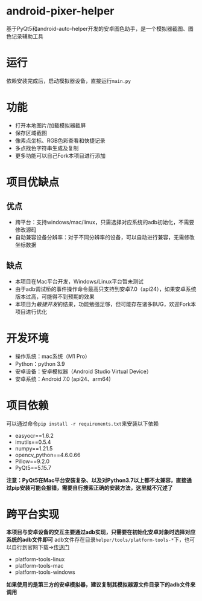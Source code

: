 # android-pixer-helper
基于PyQt5和android-auto-helper开发的安卓图色助手，是一个模拟器截图、图色记录辅助工具
# 运行
依赖安装完成后，启动模拟器设备，直接运行`main.py`
# 功能
- 打开本地图片/加载模拟器截屏
- 保存区域截图
- 像素点坐标、RGB色彩查看和快捷记录
- 多点找色字符串生成及复制
- 更多功能可以自己Fork本项目进行添加
# 项目优缺点
## 优点
- 跨平台：支持windows/mac/linux，只需选择对应系统的adb初始化，不需要修改源码
- 自动兼容设备分辨率：对于不同分辨率的设备，可以自动进行兼容，无需修改坐标数据
## 缺点
- 本项目在Mac平台开发，Windows/Linux平台暂未测试
- 由于adb调试桥的事件操作命令最高只支持到安卓7.0（api24），如果安卓系统版本过高，可能得不到预期的效果
- 本项目为*敏捷开发*的结果，功能勉强足够，但可能存在诸多BUG，欢迎Fork本项目进行优化
# 开发环境
- 操作系统：mac系统（M1 Pro）
- Python：python 3.9
- 安卓设备：安卓模拟器（Android Studio Virtual Device）
- 安卓系统：Android 7.0 (api24、arm64)
# 项目依赖
可以通过命令`pip install -r requirements.txt`来安装以下依赖
- easyocr==1.6.2
- imutils==0.5.4
- numpy==1.21.5
- opencv_python==4.6.0.66
- Pillow==9.2.0
- PyQt5==5.15.7

**注意：PyQt5在Mac平台安装复杂、以及对Python3.7以上都不太兼容，直接通过pip安装可能会报错，需要自行搜索正确的安装方法，这里就不冗述了**

# 跨平台实现
**本项目与安卓设备的交互主要通过adb实现，只需要在初始化安卓对象时选择对应系统的adb文件即可**
adb文件存在目录`helper/tools/platform-tools-*`下，也可以自行到官网下载->[传送门](https://developer.android.com/studio/command-line/adb)
- platform-tools-linux
- platform-tools-mac
- platform-tools-windows

**如果使用的是第三方的安卓模拟器，建议复制其模拟器源文件目录下的adb文件来调用**